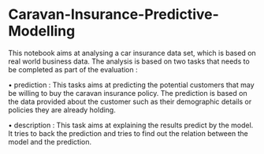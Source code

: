 # Caravan-Insurance-Predictive-Modelling


This notebook aims at analysing a car insurance data set, which is based on real world business data. The analysis is based on two tasks that needs to be completed as part of the evaluation :

• prediction : This tasks aims at predicting the potential customers that may be willing to buy the caravan insurance policy. The prediction is based on the data provided about the customer such as their demographic details or policies they are already holding.

• description : This task aims at explaining the results predict by the model. It tries to back the prediction and tries to find out the relation between the model and the prediction.
